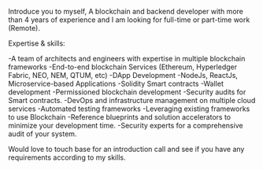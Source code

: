 Introduce you to myself, A blockchain and backend developer with more than 4 years of experience and I am looking for full-time or part-time work (Remote).

Expertise & skills:

-A team of architects and engineers with expertise in multiple blockchain frameworks
-End-to-end blockchain Services (Ethereum,  Hyperledger Fabric, NEO, NEM, QTUM, etc)
-DApp Development
-NodeJs, ReactJs, Microservice-based Applications
-Solidity Smart contracts
-Wallet development
-Permissioned blockchain development
-Security audits for Smart contracts.
-DevOps and infrastructure management on multiple cloud services
-Automated testing frameworks
-Leveraging existing frameworks to use Blockchain
-Reference blueprints and solution accelerators to minimize your development time.
-Security experts for a comprehensive audit of your system.

Would love to touch base for an introduction call and see if you have any requirements according to my skills.
